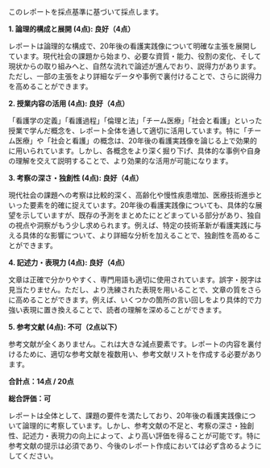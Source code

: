 このレポートを採点基準に基づいて採点します。

**1. 論理的構成と展開 (4点): 良好（4点）**

レポートは論理的な構成で、20年後の看護実践像について明確な主張を展開しています。現代社会の課題から始まり、必要な資質・能力、役割の変化、そして現状からの取り組みへと、自然な流れで論述が進んでおり、説得力があります。ただし、一部の主張をより詳細なデータや事例で裏付けることで、さらに説得力を高めることができます。


**2. 授業内容の活用 (4点): 良好（4点）**

「看護学の定義」「看護過程」「倫理と法」「チーム医療」「社会と看護」といった授業で学んだ概念を、レポート全体を通して適切に活用しています。特に「チーム医療」や「社会と看護」の概念は、20年後の看護実践像を論じる上で効果的に用いられています。しかし、各概念をより深く掘り下げ、具体的な事例や自身の理解を交えて説明することで、より効果的な活用が可能になります。


**3. 考察の深さ・独創性 (4点): 良好（4点）**

現代社会の課題への考察は比較的深く、高齢化や慢性疾患増加、医療技術進歩といった要素を的確に捉えています。20年後の看護実践像についても、具体的な展望を示していますが、既存の予測をまとめたにとどまっている部分があり、独自の視点や洞察がもう少し求められます。例えば、特定の技術革新が看護実践に与える具体的な影響について、より詳細な分析を加えることで、独創性を高めることができます。


**4. 記述力・表現力 (4点): 良好（4点）**

文章は正確で分かりやすく、専門用語も適切に使用されています。誤字・脱字は見当たりません。ただし、より洗練された表現を用いることで、文章の質をさらに高めることができます。例えば、いくつかの箇所の言い回しをより具体的で力強い表現に置き換えることで、読者の理解を深めることができます。


**5. 参考文献 (4点): 不可（2点以下）**

参考文献が全くありません。これは大きな減点要素です。レポートの内容を裏付けるために、適切な参考文献を複数用い、参考文献リストを作成する必要があります。


**合計点：14点 / 20点**

**総合評価：可**

レポートは全体として、課題の要件を満たしており、20年後の看護実践像について論理的に考察しています。しかし、参考文献の不足と、考察の深さ・独創性、記述力・表現力の向上によって、より高い評価を得ることが可能です。特に参考文献の提示は必須であり、今後のレポート作成においては必ず含めるようにしてください。
